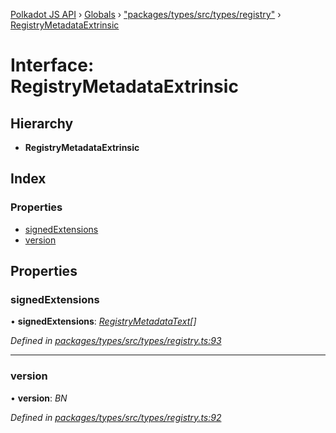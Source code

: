 [Polkadot JS API](../README.md) › [Globals](../globals.md) › ["packages/types/src/types/registry"](../modules/_packages_types_src_types_registry_.md) › [RegistryMetadataExtrinsic](_packages_types_src_types_registry_.registrymetadataextrinsic.md)

# Interface: RegistryMetadataExtrinsic

## Hierarchy

* **RegistryMetadataExtrinsic**

## Index

### Properties

* [signedExtensions](_packages_types_src_types_registry_.registrymetadataextrinsic.md#signedextensions)
* [version](_packages_types_src_types_registry_.registrymetadataextrinsic.md#version)

## Properties

###  signedExtensions

• **signedExtensions**: *[RegistryMetadataText](_packages_types_src_types_registry_.registrymetadatatext.md)[]*

*Defined in [packages/types/src/types/registry.ts:93](https://github.com/polkadot-js/api/blob/95dd13e218/packages/types/src/types/registry.ts#L93)*

___

###  version

• **version**: *BN*

*Defined in [packages/types/src/types/registry.ts:92](https://github.com/polkadot-js/api/blob/95dd13e218/packages/types/src/types/registry.ts#L92)*
